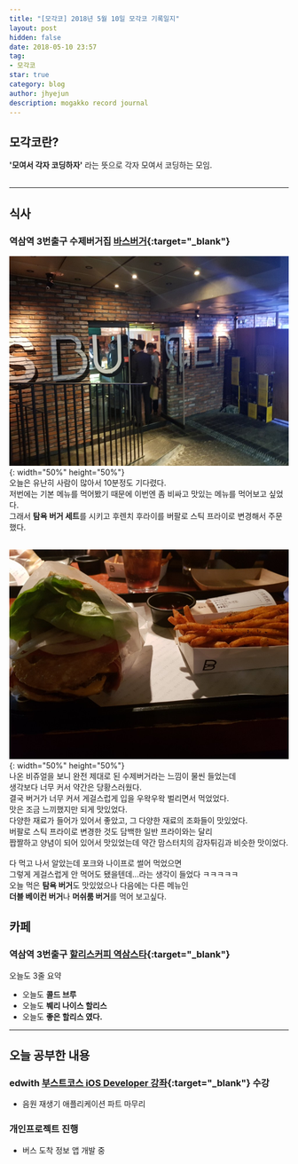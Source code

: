 ```yaml
---
title: "[모각코] 2018년 5월 10일 모각코 기록일지"
layout: post
hidden: false
date: 2018-05-10 23:57
tag:
- 모각코
star: true
category: blog
author: jhyejun
description: mogakko record journal
---
```


## **모각코란?**
**'모여서 각자 코딩하자'** 라는 뜻으로 각자 모여서 코딩하는 모임.<br>
<br>

---

## **식사**
### 역삼역 3번출구 수제버거집 **[바스버거](https://store.naver.com/restaurants/detail?id=38403519){:target="_blank"}**<br>
![Waiting Image](/assets/images/blog/mogakko-record-journal-6/waiting.jpeg){: width="50%" height="50%"}<br>
오늘은 유난히 사람이 많아서 10분정도 기다렸다.<br>
저번에는 기본 메뉴를 먹어봤기 때문에 이번엔 좀 비싸고 맛있는 메뉴를 먹어보고 싶었다.<br>
그래서 **탐욕 버거 세트**를 시키고 후렌치 후라이를 버팔로 스틱 프라이로 변경해서 주문했다.<br>
<br>

![Visual Image](/assets/images/blog/mogakko-record-journal-6/visual.jpeg){: width="50%" height="50%"}<br>
나온 비쥬얼을 보니 완전 제대로 된 수제버거라는 느낌이 물씬 들었는데<br>
생각보다 너무 커서 약간은 당황스러웠다.<br>
결국 버거가 너무 커서 게걸스럽게 입을 우왁우왁 벌리면서 먹었었다.<br>
맛은 조금 느끼했지만 되게 맛있었다.<br>
다양한 재료가 들어가 있어서 좋았고, 그 다양한 재료의 조화들이 맛있었다.<br>
버팔로 스틱 프라이로 변경한 것도 담백한 일반 프라이와는 달리<br>
짭짤하고 양념이 되어 있어서 맛있었는데 약간 맘스터치의 감자튀김과 비슷한 맛이었다.<br>
<br>
다 먹고 나서 알았는데 포크와 나이프로 썰어 먹었으면<br>
그렇게 게걸스럽게 안 먹어도 됐을텐데...라는 생각이 들었다 ㅋㅋㅋㅋㅋ<br>
오늘 먹은 **탐욕 버거**도 맛있었으나 다음에는 다른 메뉴인<br>
**더블 베이컨 버거**나 **머쉬룸 버거**를 먹어 보고싶다.

## **카페**
### 역삼역 3번출구 **[할리스커피 역삼스타](https://store.naver.com/restaurants/detail?id=1579822720){:target="_blank"}**
오늘도 3줄 요약
- 오늘도 **콜드 브루**
- 오늘도 **붸리 나이스 할리스**
- 오늘도 **좋은 할리스 였다.**

---

## **오늘 공부한 내용**
### edwith **[부스트코스 iOS Developer 강좌](http://www.edwith.org/boostcourse-ios){:target="_blank"}** 수강
- 음원 재생기 애플리케이션 파트 마무리

### 개인프로젝트 진행
- 버스 도착 정보 앱 개발 중